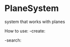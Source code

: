# PlaneSystem
system that works with planes

How to use:
-create:
<id of plane> <name> <type> <flights count>
  
-search:
<id>
